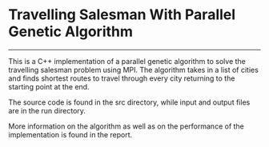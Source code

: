 # Travelling Salesman With Parallel Genetic Algorithm
--------------------------------------------------------------------------------

This is a C++ implementation of a parallel genetic algorithm to solve the 
travelling salesman problem using MPI. The algorithm takes in a list of cities 
and finds shortest routes to travel through every city returning to the starting 
point at the end. 

The source code is found in the src directory, while input and output files are 
in the run directory.

More information on the algorithm as well as on the performance of the 
implementation is found in the report.
